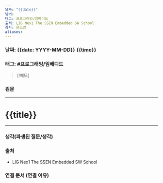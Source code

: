```yaml
---
날짜: "{{date}}"
넘버: 
태그: 프로그래밍/임베디드
출처: LIG Nex1 The SSEN Embedded SW School
강사: 윤소영
aliases:
---
```

### 날짜: {{date: YYYY-MM-DD}} {{time}}

### 태그: #프로그래밍/임베디드

>[!메모]
>

### 원문
---
# {{title}}

---
### 생각(파생된 질문/생각)

### 출처
- LIG Nex1 The SSEN Embedded SW School

### 연결 문서 (연결 이유)
